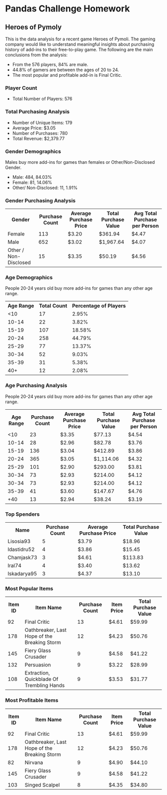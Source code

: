 <h1>Pandas Challenge  Homework</h1>

<h2>Heroes of Pymoly</h2>
    <p> This is the data analysis for a recent game Heroes of Pymoli. The gaming company would like to understand meaningful insights about purchasing history of add-ins to their free-to-play game. The following are the main conclusions from the analysis:</p> 
    <ul>
     <li>From the 576 players, 84% are male. </li>
     <li>44.8% of gamers are between the ages of 20 to 24.</li>
     <li>The most popular and profitable add-in is Final Critic.</li>
</ul>

<h3>Player Count</h3>

<ul>
      <li>Total Number of Players: 576</li>
</ul>
<h3>Total Purchasing Analysis</h3>

<ul>
     <li>Number of Unique Items: 179</li>
     <li>Average Price: $3.05</li>
     <li>Number of Purchases: 780</li>
     <li>Total Revenue: $2,379.77</li>
</ul>
<h3>Gender Demographics</h3>
 <p> Males buy more add-ins for games than females or Other/Non-Disclosed Gender. </p>

<ul>
     <li>Male: 484, 84.03%</li>
     <li>Female: 81, 14.06%</li>
     <li>Other/ Non-Disclosed: 11, 1.91%</li>  
</ul>

<h3>Gender Purchasing Analysis</h3>
  <table>
      <tr>
        <th> Gender   </th>
        <th> Purchase Count </th>
        <th> Average Purchase Price </th>
        <th> Total Purchase Value </th>
        <th> Avg Total Purchase per Person </th>
      </tr>
      <tr>
        <td> Female </td>
        <td> 113 </td>
        <td> $3.20 </td>
        <td> $361.94 </td>
        <td> $4.47 </td>
      </tr>
          <tr>
        <td> Male </td>
        <td> 652 </td>
        <td> $3.02 </td>
        <td> $1,967.64 </td>
        <td> $4.07 </td>
      </tr>
         </tr>
          <tr>
        <td> Other / Non-Disclosed </td>
        <td> 15 </td>
        <td> $3.35 </td>
        <td> $50.19 </td>
        <td> $4.56 </td>
      </tr>
    </table>

<h3>Age Demographics</h3>
 <p>People 20-24 years old buy more add-ins for games than any other age range. </p>
  <table>
      <tr>
        <th> Age Range   </th>
        <th> Total Count </th>
        <th> Percentage of Players</th>
      </tr>
      <tr>
        <td> <10</td>
        <td> 17 </td>
        <td> 2.95%</td>
      </tr>
      <tr>
        <td> 10-14 </td>
        <td> 22 </td>
        <td> 3.82%</td>
      </tr>
      <tr>
        <td> 15-19 </td>
        <td> 107 </td>
        <td> 18.58%</td>
      </tr>
          <tr>
        <td> 20-24 </td>
        <td> 258 </td>
        <td> 44.79%</td>
      </tr>
              <tr>
        <td> 25-29 </td>
        <td> 77 </td>
        <td> 13.37%</td>
      </tr>
                  <tr>
        <td> 30-34 </td>
        <td> 52 </td>
        <td> 9.03%</td>
                  </tr>
                   <tr>
        <td> 35-39 </td>
        <td> 31 </td>
        <td> 5.38%</td>
      </tr>
                       <tr>
        <td> 40+ </td>
        <td> 12 </td>
        <td> 2.08%</td>
      </tr>
    </table>

<h3>Age Purchasing Analysis</h3>
 <p>People 20-24 years old buy more add-ins for games than any other age range. </p>
  <table>
      <tr>
        <th> Age Range  </th>
        <th> Purchase Count </th>
        <th> Average Purchase Price </th>
        <th> Total Purchase Value </th>
        <th> Avg Total Purchase per Person </th>
      </tr>
      <tr>
        <td> <10 </td>
        <td> 23 </td>
        <td> $3.35 </td>
        <td> $77.13</td>
        <td> $4.54 </td>
      </tr>
          <tr>
        <td> 10-14 </td>
        <td> 28 </td>
        <td> $2.96 </td>
        <td> $82.78</td>
        <td> $3.76</td>
      </tr>
         </tr>
          <tr>
        <td> 15-19 </td>
        <td> 136 </td>
        <td> $3.04 </td>
        <td> $412.89</td>
        <td> $3.86</td>
      </tr>
                <tr>
        <td> 20-24 </td>
        <td> 365 </td>
        <td> $3.05 </td>
        <td> $1,114.06</td>
        <td> $4.32</td>
      </tr>
                      <tr>
        <td> 25-29 </td>
        <td> 101 </td>
        <td> $2.90 </td>
        <td> $293.00</td>
        <td> $3.81</td>
    </tr>
                      <tr>
             <td> 30-34 </td>
        <td> 73 </td>
        <td> $2.93 </td>
        <td> $214.00</td>
        <td> $4.12</td>
    </tr>
                      <tr>
        <td> 30-34 </td>
        <td> 73 </td>
        <td> $2.93 </td>
        <td> $214.00</td>
        <td> $4.12</td>
    </tr>
                      <tr>
            <td> 35-39</td>
        <td> 41 </td>
        <td> $3.60 </td>
        <td> $147.67</td>
        <td> $4.76</td>
      </tr>
                            <tr>
            <td> +40</td>
        <td> 13 </td>
        <td> $2.94</td>
        <td> $38.24</td>
        <td> $3.19</td>
      </tr>
    </table>
    
 <h3>Top Spenders</h3>
 <table>
      <tr>
        <th> Name  </th>
        <th> Purchase Count </th>
        <th> Average Purchase Price </th>
        <th> Total Purchase Value </th>
       </tr>
      <tr>
        <td> Lisosia93 </td>
        <td> 5 </td>
        <td> $3.79 </td>
        <td> $18.96</td>
      </tr>
             <tr>
        <td> Idastidru52 </td>
        <td> 4 </td>
        <td> $3.86 </td>
        <td> $15.45</td>
      </tr>  
                 <tr>
        <td> Chamjask73</td>
        <td> 3 </td>
        <td> $4.61 </td>
        <td> $113.83</td>
      </tr> 
                     <tr>
        <td> Iral74 </td>
        <td> 4 </td>
        <td> $3.40 </td>
        <td> $13.62</td>
      </tr> 
                         <tr>
        <td> Iskadarya95 </td>
        <td> 3</td>
        <td> $4.37 </td>
        <td> $13.10</td>
      </tr> 
    </table>
  
  <h3>Most Popular Items</h3>

 <table>
      <tr>
        <th> Item ID  </th>
        <th> Item Name  </th>
        <th> Purchase Count </th>
        <th> Item Price </th>
        <th> Total Purchase Value </th>
       </tr>
      <tr>
        <td> 92 </td>
        <td> Final Critic </td>
        <td> 13 </td>
        <td> $4.61</td>
         <td> $59.99</td>
      </tr>
      <tr>
        <td> 178 </td>
        <td> Oathbreaker, Last Hope of the Breaking Storm </td>
        <td> 12 </td>
        <td> $4.23</td>
         <td> $50.76</td>
      </tr>
          <tr>
        <td> 145 </td>
        <td> Fiery Glass Crusader </td>
        <td> 9 </td>
        <td> $4.58</td>
         <td> $41.22</td>
      </tr>
              <tr>
        <td> 132 </td>
        <td> Persuasion </td>
        <td> 9 </td>
        <td> $3.22</td>
         <td> $28.99</td>
      </tr>
                  <tr>
        <td> 108 </td>
        <td> Extraction, Quickblade Of Trembling Hands </td>
        <td> 9 </td>
        <td> $3.53</td>
         <td> $31.77</td>
      </tr>
    </table>

  <h3>Most Profitable Items</h3>
 <table>
      <tr>
        <th> Item ID  </th>
        <th> Item Name  </th>
        <th> Purchase Count </th>
        <th> Item Price </th>
        <th> Total Purchase Value </th>
       </tr>
      <tr>
        <td> 92 </td>
        <td> Final Critic </td>
        <td> 13 </td>
        <td> $4.61</td>
         <td> $59.99</td>
      </tr>
      <tr>
        <td> 178 </td>
        <td> Oathbreaker, Last Hope of the Breaking Storm </td>
        <td> 12 </td>
        <td> $4.23</td>
         <td> $50.76</td>
      </tr>
              <tr>
        <td> 82 </td>
        <td> Nirvana </td>
        <td> 9 </td>
        <td> $4.90</td>
         <td> $44.10</td>
      </tr>
          <tr>
        <td> 145 </td>
        <td> Fiery Glass Crusader </td>
        <td> 9 </td>
        <td> $4.58</td>
         <td> $41.22</td>
      </tr>
              <tr>
        <td> 103</td>
        <td> Singed Scalpel </td>
        <td> 8 </td>
        <td> $4.35  </td>
        <td> $34.80</td>
      </tr>
    </table>
